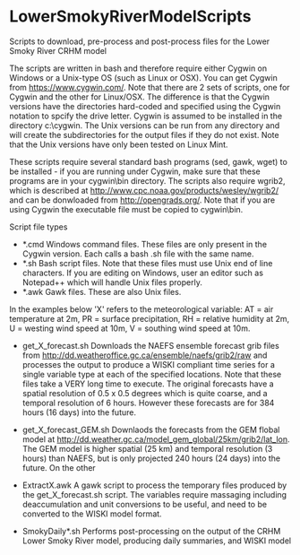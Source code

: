 # LowerSmokyRiverModelScripts
Scripts to download, pre-process and post-process files for the Lower Smoky River CRHM model

The scripts are written in bash and therefore require either Cygwin on Windows or a Unix-type OS (such as Linux or OSX).
You can get Cygwin from https://www.cygwin.com/.
Note that there are 2 sets of scripts, one for Cygwin and the other for Linux/OSX. The difference is that the Cygwin versions
have the directories hard-coded and specified using the Cygwin notation to spcify the drive letter. Cygwin is assumed to be installed in the directory c:\cygwin.
The Unix versions can be run from any directory and will create the subdirectories for the output files if they do not exist. Note that the Unix versions have only been tested on Linux Mint.

These scripts require several standard bash programs (sed, gawk, wget) to be installed - if you are running under Cygwin, make sure that these programs are in your cygwin\bin directory. The scripts also require wgrib2, which is described at http://www.cpc.noaa.gov/products/wesley/wgrib2/ and can be donwloaded from http://opengrads.org/. Note that if you are using Cygwin the executable file must be copied to cygwin\bin.

Script file types

*  *.cmd    Windows command files. These files are only present in the Cygwin version. Each calls a bash .sh file with the same name.
*  *.sh     Bash script files. Note that these files must use Unix end of line characters. If you are editing on Windows, user an editor such as Notepad++ which will handle Unix files properly.
*  *.awk    Gawk files. These are also Unix files.

In the examples below 'X' refers to the meteorological variable:
AT = air temperature at 2m, 
PR = surface precipitation,
RH = relative humidity at 2m,
U  = westing wind speed at 10m,
V =  southing wind speed at 10m.

* get_X_forecast.sh  Downloads the NAEFS ensemble forecast grib files from http://dd.weatheroffice.gc.ca/ensemble/naefs/grib2/raw and processes the output to produce a WISKI compliant time series for a single variable type at each of the specified locations. Note that these files take a VERY long time to execute. The original forecasts have a spatial resolution of 0.5 x 0.5 degrees which is quite coarse, and a temporal resolution of 6 hours. However these forecasts are for 384 hours (16 days) into the future.

* get_X_forecast_GEM.sh Downlaods the forecasts from the GEM flobal model at http://dd.weather.gc.ca/model_gem_global/25km/grib2/lat_lon. The GEM model is higher spatial (25 km) and temporal resolution (3 hours) than NAEFS, but is only projected 240 hours (24 days) into the future. On the other 

* ExtractX.awk  A gawk script to process the temporary files produced by the get_X_forecast.sh script. The variables require massaging including deaccumulation and unit conversions to be useful, and need to be converted to the WISKI model format.

* SmokyDaily*.sh Performs post-processing on the output of the CRHM Lower Smoky River model, producing daily summaries, and WISKI model 
